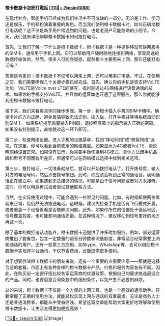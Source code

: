 **橙卡數據卡怎麽打電話 [[TG💪+ @esim1088](https://t.me/s/esim1088)]**

在现代社会，智能手机已经成为我们生活中不可或缺的一部分。无论是工作、学习还是娱乐，手机都扮演着重要的角色。而当我们使用橙卡数据卡时，如何正确地拨打电话呢？这不仅是新手用户常遇到的问题，也是老用户可能忽略的小细节。今天，我们就来详细聊聊橙卡数据卡如何拨打电话。

首先，让我们了解一下什么是橙卡数据卡。橙卡数据卡是一种提供移动互联网服务的SIM卡，通常用于手机上网。它可以帮助用户随时随地连接到网络，享受高速的数据传输体验。然而，很多人可能会疑惑，既然橙卡主要用来上网，那它还能打电话吗？

答案是肯定的！橙卡数据卡不仅可以用来上网，还可以用来打电话。不过，在使用之前，我们需要确保几个关键步骤已经完成。首先，确认你的手机是否支持VoLTE功能。VoLTE是Voice over LTE的缩写，指的是通过4G网络进行语音通话的技术。如果你的手机支持VoLTE，并且你的运营商也开通了这项服务，那么你就能够利用橙卡数据卡拨打电话。

接下来，我们来看看具体的操作步骤。第一步，将橙卡插入手机的SIM卡槽中。确保卡片的方向正确，避免反插导致无法识别。插入后，打开手机并等待系统自动识别SIM卡。如果系统提示需要输入PIN码，请按照屏幕上的指示输入正确的密码。如果没有特别提示，直接跳过这一环节即可。

第二步，检查网络设置。进入手机的设置菜单，找到“移动网络”或“蜂窝网络”选项。在这里，你可以看到当前使用的网络类型。如果显示为4G或者VoLTE，则说明网络设置正常。如果没有显示，你需要手动切换到4G模式。具体方法因手机品牌和型号不同而有所差异，但通常可以在网络模式选择中找到相关选项。

第三步，拨打电话。一切准备就绪后，就可以开始拨打电话了。打开拨号盘，输入对方的电话号码，然后点击拨号按钮。此时，你应该会听到正常的通话音，表明通话正在建立中。如果遇到无法接通的情况，可能是由于信号问题或者对方未接听。这时，你可以稍后再试或者尝试其他联系方式。

当然，在实际使用过程中，可能会遇到一些常见的问题。比如，有时候即使网络看起来正常，但仍然无法拨通电话。这时候，建议先检查手机是否有飞行模式开启，或者重启一下设备看看是否能解决问题。此外，如果你所在的位置处于偏远地区，信号覆盖较差，也可能影响通话质量。在这种情况下，建议移动到信号更好的地方再试一次。

除了基本的拨打电话功能外，橙卡数据卡还提供了许多附加服务。例如，部分运营商推出了套餐包，包含一定数量的语音分钟数和流量额度，非常适合经常需要上网和通话的用户。还有一些第三方应用，如Skype、WhatsApp等，也可以借助橙卡数据卡实现跨平台通讯，不仅节省费用，还能提供更多便利。

对于想要尝试橙卡数据卡的朋友来说，还有一个重要的点需要注意——那就是选择合适的套餐。市面上有各种各样的橙卡数据卡产品，价格和服务内容各有不同。因此，在购买前一定要仔细比较各家运营商的优惠政策，根据自己的需求挑选最适合的产品。同时，也要留意合同条款中的限制条件，以免产生不必要的麻烦。

总的来说，橙卡数据卡不仅是一个方便的上网工具，也是一个高效的通信助手。只要掌握了正确的使用方法，就能轻松实现上网与通话的双重需求。无论是商务人士还是普通消费者，都能从中受益匪浅。希望这篇文章能帮助大家更好地理解和使用橙卡数据卡，让生活变得更加便捷高效！

[[TG💪+ @esim1088](https://t.me/s/esim1088) ![Image](https://i.postimg.cc/4NQfJmqS/Snipaste-2025-05-13-00-14-12.png)]
